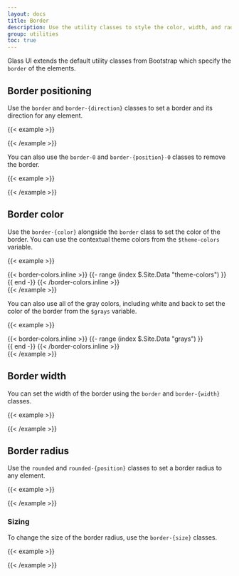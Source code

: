 ```yaml
---
layout: docs
title: Border
description: Use the utility classes to style the color, width, and radius for the border of an element
group: utilities
toc: true
---
```


Glass UI extends the default utility classes from Bootstrap which specify the `border` of the elements.

## Border positioning

Use the `border` and `border-{direction}` classes to set a border and its direction for any element.

{{< example >}}
<div class="d-flex">
    <div class="w-24 h-24 bg-gray-100 me-4 border"></div>
    <div class="w-24 h-24 bg-gray-100 me-4 border-top"></div>
    <div class="w-24 h-24 bg-gray-100 me-4 border-end"></div>
    <div class="w-24 h-24 bg-gray-100 me-4 border-bottom"></div>
    <div class="w-24 h-24 bg-gray-100 me-4 border-start"></div>
</div>
{{< /example >}}

You can also use the `border-0` and `border-{position}-0` classes to remove the border.

{{< example >}}
<div class="d-flex">
    <div class="w-24 h-24 bg-gray-100 me-4 border-0"></div>
    <div class="w-24 h-24 bg-gray-100 me-4 border border-top-0"></div>
    <div class="w-24 h-24 bg-gray-100 me-4 border border-end-0"></div>
    <div class="w-24 h-24 bg-gray-100 me-4 border border-bottom-0"></div>
    <div class="w-24 h-24 bg-gray-100 me-4 border border-start-0"></div>
</div>
{{< /example >}}

## Border color

Use the `border-{color}` alongside the `border` class to set the color of the border. You can use the contextual theme colors from the `$theme-colors` variable.

{{< example >}}
<div class="d-flex flex-wrap">
    {{< border-colors.inline >}}
    {{- range (index $.Site.Data "theme-colors") }}<div class="w-24 h-24 mb-4 bg-gray-100 me-4 border border-{{ .name }}"></div>
    {{ end -}}
    {{< /border-colors.inline >}}
</div>
{{< /example >}}

You can also use all of the gray colors, including white and back to set the color of the border from the `$grays` variable.

{{< example >}}
<div class="d-flex flex-wrap">
    {{< border-colors.inline >}}
    {{- range (index $.Site.Data "grays") }}<div class="w-24 h-24 mb-4 bg-gray-100 me-4 border border-{{ .name }}"></div>
    {{ end -}}
    {{< /border-colors.inline >}}
</div>
{{< /example >}}

## Border width

You can set the width of the border using the `border` and `border-{width}` classes.

{{< example >}}
<div class="d-flex flex-wrap">
    <div class="w-24 h-24 mb-4 bg-gray-100 me-4 border border-1"></div>
    <div class="w-24 h-24 mb-4 bg-gray-100 me-4 border border-2"></div>
    <div class="w-24 h-24 mb-4 bg-gray-100 me-4 border border-3"></div>
    <div class="w-24 h-24 mb-4 bg-gray-100 me-4 border border-4"></div>
    <div class="w-24 h-24 mb-4 bg-gray-100 me-4 border border-5"></div>
</div>
{{< /example >}}

## Border radius

Use the `rounded` and `rounded-{position}` classes to set a border radius to any element.

{{< example >}}
<div class="d-flex flex-wrap">
    <div class="w-24 h-24 mb-4 bg-gray-100 me-4 border rounded"></div>
    <div class="w-24 h-24 mb-4 bg-gray-100 me-4 border rounded-top"></div>
    <div class="w-24 h-24 mb-4 bg-gray-100 me-4 border rounded-end"></div>
    <div class="w-24 h-24 mb-4 bg-gray-100 me-4 border rounded-bottom"></div>
    <div class="w-24 h-24 mb-4 bg-gray-100 me-4 border rounded-start"></div>
    <div class="w-24 h-24 mb-4 bg-gray-100 me-4 border rounded-circle"></div>
    <div class="w-48 h-24 mb-4 bg-gray-100 me-4 border rounded-pill"></div>
</div>
{{< /example >}}

### Sizing

To change the size of the border radius, use the `border-{size}` classes.

{{< example >}}
<div class="d-flex flex-wrap">
    <div class="w-24 h-24 mb-4 bg-gray-100 me-4 border rounded-sm"></div>
    <div class="w-24 h-24 mb-4 bg-gray-100 me-4 border rounded"></div>
    <div class="w-24 h-24 mb-4 bg-gray-100 me-4 border rounded-md"></div>
    <div class="w-24 h-24 mb-4 bg-gray-100 me-4 border rounded-lg"></div>
    <div class="w-24 h-24 mb-4 bg-gray-100 me-4 border rounded-xl"></div>
    <div class="w-24 h-24 mb-4 bg-gray-100 me-4 border rounded-2xl"></div>
    <div class="w-24 h-24 mb-4 bg-gray-100 me-4 border rounded-3xl"></div>
</div>
{{< /example >}}

